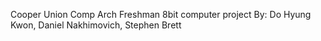 Cooper Union Comp Arch Freshman 8bit computer project By: Do Hyung Kwon, Daniel Nakhimovich, Stephen Brett
